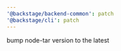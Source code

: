 ```yaml
---
'@backstage/backend-common': patch
'@backstage/cli': patch
---
```


bump node-tar version to the latest
